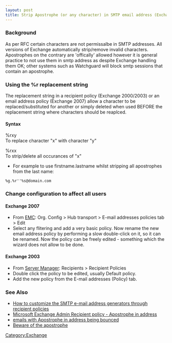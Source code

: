 ```yaml
---
layout: post 
title: Strip Apostrophe (or any character) in SMTP email address (Exchange 2003/2007)
---
```


### Background

As per RFC certain characters are not permissalbe in SMTP addresses. All
versions of Exchange automatically strip/remove invalid characters.
Apostrophes on the contrary are \'offically\' allowed however it is
general practice to not use them in smtp address as despite Exchange
handling them OK; other systems such as Watchguard will block smtp
sessions that contain an apostrophe.

### Using the %r replacement string

The replacement string in a recipient policy (Exchange 2000/2003) or an
email address policy (Exchange 2007) allow a character to be
replaced/substituted for another or simply deleted when used BEFORE the
replacement string where characters should be reaplced.

#### Syntax

\%rxy\
To replace character \"x\" with character \"y\"

\%rxx\
To strip/delete all occurances of \"x\"

-   For example to use firstname.lastname whilst stripping all
    apostrophes from the last name:

<!-- -->

    %g.%r''%s@domain.com

### Change configuration to affect all users

#### Exchange 2007

-   From
    [EMC](http://technet.microsoft.com/en-us/library/bb123762.aspx):
    Org. Config \> Hub transport \> E-mail addresses policies tab \>
    Edit
-   Select any flitering and add a very basic policy. Now rename the new
    email address policy by performing a slow double-click on it, so it
    can be renamed. Now the policy can be freely edited - something
    which the wizard does not allow to be done.

#### Exchange 2003

-   From [Server
    Manager](http://www.comptechdoc.org/os/windows/exchange/exchesm.html):
    Recipients \> Recipient Policies
-   Double click the policy to be edited, usually Default policy.
-   Add the new policy from the E-mail addresses (Policy) tab.

### See Also

-   [How to customize the SMTP e-mail address generators through
    recipient policies](http://support.microsoft.com/kb/285136/en-us)
-   [Microsoft Exchange Admin Recipient policy - Apostrophe in
    address](http://www.eggheadcafe.com/software/aspnet/30598513/recipient-policy--apostr.aspx)
-   [emails with Apostrophe in address being
    bounced](http://social.technet.microsoft.com/Forums/en-US/exchangesvradmin/thread/feeaa174-3041-4844-86f2-7c343fccf2b4)
-   [Beware of the
    apostrophe](http://searchexchange.techtarget.com/tip/0,289483,sid43_gci1009952,00.html)

[Category:Exchange](Category:Exchange "wikilink")
